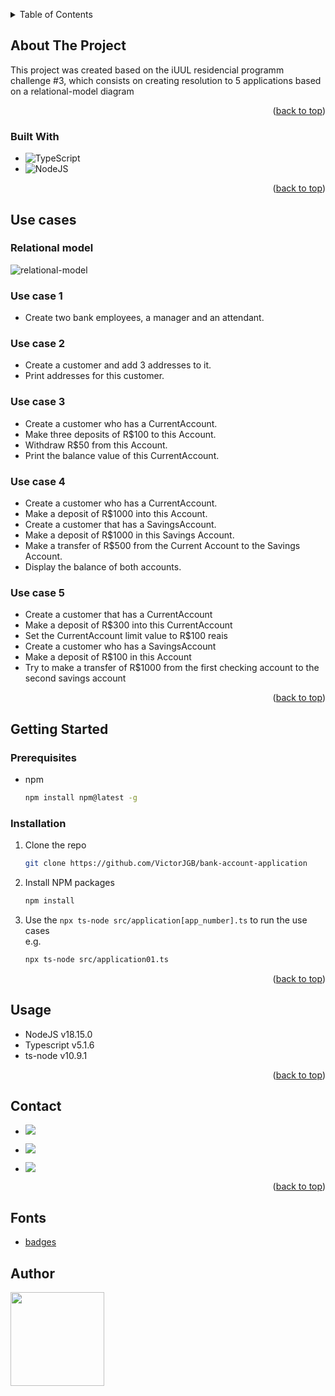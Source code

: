 <a name="readme-top"></a>

<!-- TABLE OF CONTENTS -->
<details>
  <summary>Table of Contents</summary>
  <ol>
    <li>
      <a href="#about-the-project">About The Project</a>
      <ul>
        <li><a href="#built-with">Built With</a></li>
      </ul>
    </li>
    <li>
      <a href="#use-cases">Use Cases</a>
      <ul>
        <li><a href="#relational-model">Relational Model</a></li>
        <li><a href="#use-case-1">Use case 1</a></li>
        <li><a href="#use-case-2">Use case 2</a></li>
        <li><a href="#use-case-3">Use case 3</a></li>
        <li><a href="#use-case-4">Use case 4</a></li>
        <li><a href="#use-case-5">Use case 5</a></li>
      </ul>
    </li>
    <li>
      <a href="#getting-started">Getting Started</a>
      <ul>
        <li><a href="#prerequisites">Prerequisites</a></li>
        <li><a href="#installation">Installation</a></li>
      </ul>
    </li>
    <li><a href="#usage">Usage</a></li>
    <li><a href="#contact">Contact</a></li>
    <li><a href="#fonts">Fonts</a></li>
  </ol>
</details>

<!-- ABOUT THE PROJECT -->

## About The Project

This project was created based on the iUUL residencial programm challenge #3, which consists on creating resolution to 5 applications based on a relational-model diagram

<p align="right">(<a href="#readme-top">back to top</a>)</p>

### Built With

- ![TypeScript](https://img.shields.io/badge/typescript-%23007ACC.svg?style=for-the-badge&logo=typescript&logoColor=white)
- ![NodeJS](https://img.shields.io/badge/node.js-6DA55F?style=for-the-badge&logo=node.js&logoColor=white)

<p align="right">(<a href="#readme-top">back to top</a>)</p>

## Use cases

### Relational model
![relational-model](https://github.com/VictorJGB/bank-account-application/assets/62398638/ffc9813f-2c94-4b15-980b-412556b01cc2)

### Use case 1
- Create two bank employees, a manager and an attendant.

### Use case 2
- Create a customer and add 3 addresses to it.
- Print addresses for this customer.

### Use case 3
- Create a customer who has a CurrentAccount.
- Make three deposits of R$100 to this Account.
- Withdraw R$50 from this Account.
- Print the balance value of this CurrentAccount.

### Use case 4
- Create a customer who has a CurrentAccount.
- Make a deposit of R$1000 into this Account.
- Create a customer that has a SavingsAccount.
- Make a deposit of R$1000 in this Savings Account.
- Make a transfer of R$500 from the Current Account to the Savings Account.
- Display the balance of both accounts.

### Use case 5
- Create a customer that has a CurrentAccount
- Make a deposit of R$300 into this CurrentAccount
- Set the CurrentAccount limit value to R$100 reais
- Create a customer who has a SavingsAccount
- Make a deposit of R$100 in this Account
- Try to make a transfer of R$1000 from the first checking account to the second savings account

<p align="right">(<a href="#readme-top">back to top</a>)</p>

<!-- GETTING STARTED -->

## Getting Started

### Prerequisites

- npm
  ```sh
  npm install npm@latest -g
  ```

### Installation

1. Clone the repo
   ```sh
   git clone https://github.com/VictorJGB/bank-account-application
   ```
2. Install NPM packages
   ```sh
   npm install
   ```
3. Use the ``` npx ts-node src/application[app_number].ts ``` to run the use cases </br>
   e.g.
   ```sh
   npx ts-node src/application01.ts
   ```

<p align="right">(<a href="#readme-top">back to top</a>)</p>

<!-- USAGE EXAMPLES -->

## Usage

- NodeJS v18.15.0
- Typescript v5.1.6
- ts-node v10.9.1

<p align="right">(<a href="#readme-top">back to top</a>)</p>

<!-- CONTACT -->

## Contact

- <a href = "mailto:victorgb.dev@gmail.com" target="_blank"><img src="https://img.shields.io/badge/-Gmail-%23333?style=for-the-badge&logo=gmail&logoColor=white" ></a>

- <a href="https://www.linkedin.com/in/jerry-dev-084793203" target="_blank"><img src="https://img.shields.io/badge/-LinkedIn-%230077B5?style=for-the-badge&logo=linkedin&logoColor=white" ></a>

- <a href="https://instagram.com/_jerryGB" target="_blank"><img src="https://img.shields.io/badge/Instagram-E4405F?style=for-the-badge&logo=instagram&logoColor=white"></a>

<p align="right">(<a href="#readme-top">back to top</a>)</p>

<!-- Fonts -->

## Fonts

- [badges](https://github.com/Ileriayo/markdown-badges)

## Author

<a href="https://www.linkedin.com/in/jerry-dev-084793203/">
  <img width="150" height="150" src="https://user-images.githubusercontent.com/62398638/226929073-2c757280-6acf-4641-9fc1-bd7bb1f0485c.jpeg" />
<a/>
